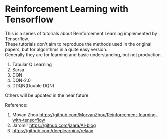 # Reinforcement Learning with Tensorflow
This is a series of tutorials about Reinforcement Learning implemented by Tensorflow.  
These tutorials don't aim to reproduce the methods used in the original papers, but for algorithms in a quite easy version.  
Generally they are for learning and basic understanding, but not production.

1. Tabular Q Learning
2. Sarsa
3. DQN
4. DQN-2.0
5. DDQN(Double DQN)

Others will be updated in the near future.   
  
  
Reference:
1. Movan Zhou https://github.com/MorvanZhou/Reinforcement-learning-with-tensorflow
2. Jaromír https://github.com/jaara/AI-blog
3. https://github.com/deeplearninc/relaax